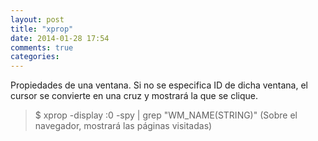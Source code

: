 ```yaml
---
layout: post
title: "xprop"
date: 2014-01-28 17:54
comments: true
categories: 
---
```

Propiedades de una ventana. Si no se especifica ID de dicha ventana, el cursor se convierte en una cruz y mostrará la que se clique.

>$ xprop -display :0 -spy | grep "WM_NAME(STRING)"  (Sobre el navegador, mostrará las páginas visitadas) 

